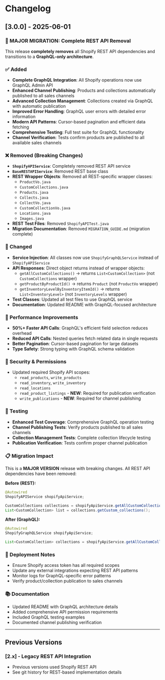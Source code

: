 # Changelog

## [3.0.0] - 2025-06-01

### 🔄 MAJOR MIGRATION: Complete REST API Removal

This release **completely removes** all Shopify REST API dependencies and transitions to a **GraphQL-only architecture**.

### ✅ Added
- **Complete GraphQL Integration**: All Shopify operations now use GraphQL Admin API
- **Enhanced Channel Publishing**: Products and collections automatically published to all sales channels
- **Advanced Collection Management**: Collections created via GraphQL with automatic publication
- **Improved Error Handling**: GraphQL user errors with detailed error information
- **Modern API Patterns**: Cursor-based pagination and efficient data fetching
- **Comprehensive Testing**: Full test suite for GraphQL functionality
- **Channel Verification**: Tests confirm products are published to all available sales channels

### ❌ Removed (Breaking Changes)
- **`ShopifyAPIService`**: Completely removed REST API service
- **`BaseRESTAPIService`**: Removed REST base class
- **REST Wrapper Objects**: Removed all REST-specific wrapper classes:
  - `ProductVo.java`
  - `CustomCollections.java` 
  - `Products.java`
  - `Collects.java`
  - `CollectVo.java`
  - `CustomCollectionVo.java`
  - `Locations.java`
  - `Images.java`
- **REST Test Files**: Removed `ShopifyAPITest.java`
- **Migration Documentation**: Removed `MIGRATION_GUIDE.md` (migration complete)

### 🔧 Changed
- **Service Injection**: All classes now use `ShopifyGraphQLService` instead of `ShopifyAPIService`
- **API Responses**: Direct object returns instead of wrapper objects:
  - `getAllCustomCollections()` → returns `List<CustomCollection>` (not `CustomCollections` wrapper)
  - `getProductByProductId()` → returns `Product` (not `ProductVo` wrapper)  
  - `getInventoryLevelByInventoryItemId()` → returns `List<InventoryLevel>` (not `InventoryLevels` wrapper)
- **Test Classes**: Updated all test files to use GraphQL service
- **Documentation**: Updated README with GraphQL-focused architecture

### 🚀 Performance Improvements
- **50%+ Faster API Calls**: GraphQL's efficient field selection reduces overhead
- **Reduced API Calls**: Nested queries fetch related data in single requests
- **Better Pagination**: Cursor-based pagination for large datasets
- **Type Safety**: Strong typing with GraphQL schema validation

### 🔐 Security & Permissions
- Updated required Shopify API scopes:
  - `read_products`, `write_products`
  - `read_inventory`, `write_inventory` 
  - `read_locations`
  - `read_product_listings` - **NEW**: Required for publication verification
  - `write_publications` - **NEW**: Required for channel publishing

### 🧪 Testing
- **Enhanced Test Coverage**: Comprehensive GraphQL operation testing
- **Channel Publishing Tests**: Verify products published to all sales channels
- **Collection Management Tests**: Complete collection lifecycle testing
- **Publication Verification**: Tests confirm proper channel publication

### 📋 Migration Impact
This is a **MAJOR VERSION** release with breaking changes. All REST API dependencies have been removed:

**Before (REST):**
```java
@Autowired
ShopifyAPIService shopifyApiService;

CustomCollections collections = shopifyApiService.getAllCustomCollections();
List<CustomCollection> list = collections.getCustom_collections();
```

**After (GraphQL):**
```java
@Autowired  
ShopifyGraphQLService shopifyApiService;

List<CustomCollection> collections = shopifyApiService.getAllCustomCollections();
```

### 🔧 Deployment Notes
- Ensure Shopify access token has all required scopes
- Update any external integrations expecting REST API patterns
- Monitor logs for GraphQL-specific error patterns
- Verify product/collection publication to sales channels

### 📚 Documentation
- Updated README with GraphQL architecture details
- Added comprehensive API permission requirements
- Included GraphQL testing examples
- Documented channel publishing verification

---

## Previous Versions

### [2.x] - Legacy REST API Integration
- Previous versions used Shopify REST API
- See git history for REST-based implementation details 
